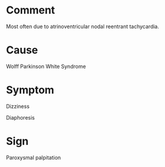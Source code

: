 # Comment

Most often due to atrinoventricular nodal reentrant tachycardia.

# Cause

Wolff Parkinson White Syndrome

# Symptom

Dizziness

Diaphoresis

# Sign

Paroxysmal palpitation
